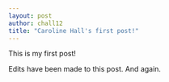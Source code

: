 ```yaml
---
layout: post
author: chall12
title: "Caroline Hall's first post!"
---
```

This is my first post! 

Edits have been made to this post.
And again.
